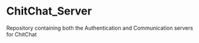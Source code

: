 # ChitChat_Server
Repository containing both the Authentication and Communication servers for ChitChat

